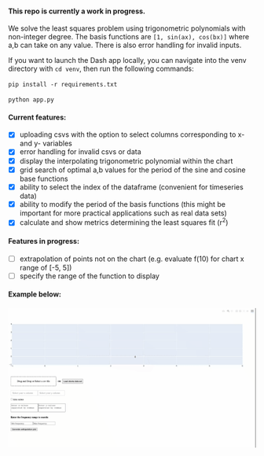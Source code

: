 #### This repo is currently a work in progress.

We solve the least squares problem using trigonometric polynomials with non-integer degree. The basis functions are `[1, sin(ax), cos(bx)]` where a,b can take on any value. There is also error handling for invalid inputs.

If you want to launch the Dash app locally, you can navigate into the venv directory with `cd venv`, then run the following commands:

`pip install -r requirements.txt`

`python app.py`

#### Current features:
- [x] uploading csvs with the option to select columns corresponding to x- and y- variables
- [x] error handling for invalid csvs or data
- [x] display the interpolating trigonometric polynomial within the chart
- [x] grid search of optimal a,b values for the period of the sine and cosine base functions
- [x] ability to select the index of the dataframe (convenient for timeseries data)
- [x] ability to modify the period of the basis functions (this might be important for more practical applications such as real data sets)
- [x] calculate and show metrics determining the least squares fit (r<sup>2</sup>)

#### Features in progress: 
- [ ] extrapolation of points not on the chart (e.g. evaluate f(10) for chart x range of [-5, 5])
- [ ] specify the range of the function to display

#### Example below:
#### ![sample plot](./images/sample.gif)
